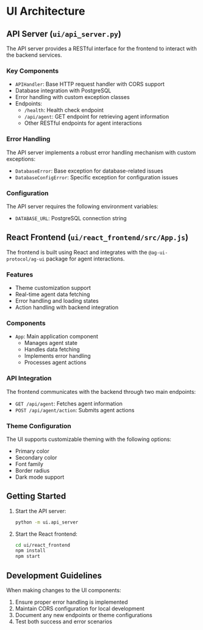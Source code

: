 # UI Architecture

## API Server (`ui/api_server.py`)

The API server provides a RESTful interface for the frontend to interact with the backend services. 

### Key Components

- `APIHandler`: Base HTTP request handler with CORS support
- Database integration with PostgreSQL
- Error handling with custom exception classes
- Endpoints:
  - `/health`: Health check endpoint
  - `/api/agent`: GET endpoint for retrieving agent information
  - Other RESTful endpoints for agent interactions

### Error Handling

The API server implements a robust error handling mechanism with custom exceptions:
- `DatabaseError`: Base exception for database-related issues
- `DatabaseConfigError`: Specific exception for configuration issues

### Configuration

The API server requires the following environment variables:
- `DATABASE_URL`: PostgreSQL connection string

## React Frontend (`ui/react_frontend/src/App.js`)

The frontend is built using React and integrates with the `@ag-ui-protocol/ag-ui` package for agent interactions.

### Features

- Theme customization support
- Real-time agent data fetching
- Error handling and loading states
- Action handling with backend integration

### Components

- `App`: Main application component
  - Manages agent state
  - Handles data fetching
  - Implements error handling
  - Processes agent actions

### API Integration

The frontend communicates with the backend through two main endpoints:
- `GET /api/agent`: Fetches agent information
- `POST /api/agent/action`: Submits agent actions

### Theme Configuration

The UI supports customizable theming with the following options:
- Primary color
- Secondary color
- Font family
- Border radius
- Dark mode support

## Getting Started

1. Start the API server:
   ```bash
   python -m ui.api_server
   ```

2. Start the React frontend:
   ```bash
   cd ui/react_frontend
   npm install
   npm start
   ```

## Development Guidelines

When making changes to the UI components:
1. Ensure proper error handling is implemented
2. Maintain CORS configuration for local development
3. Document any new endpoints or theme configurations
4. Test both success and error scenarios
